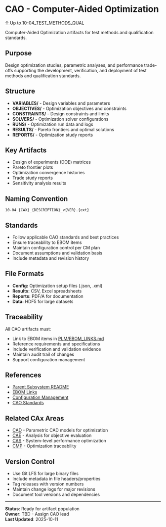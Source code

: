 # CAO - Computer-Aided Optimization

[↑ Up to 10-04_TEST_METHODS_QUAL](../../../README.md)

Computer-Aided Optimization artifacts for test methods and qualification standards.

## Purpose

Design optimization studies, parametric analyses, and performance trade-offs supporting the development, verification, and deployment of test methods and qualification standards.

## Structure

- **VARIABLES/** - Design variables and parameters
- **OBJECTIVES/** - Optimization objectives and constraints
- **CONSTRAINTS/** - Design constraints and limits
- **SOLVERS/** - Optimization solver configurations
- **RUNS/** - Optimization run data and logs
- **RESULTS/** - Pareto frontiers and optimal solutions
- **REPORTS/** - Optimization study reports

## Key Artifacts

- Design of experiments (DOE) matrices
- Pareto frontier plots
- Optimization convergence histories
- Trade study reports
- Sensitivity analysis results

## Naming Convention

```
10-04_{CAX}_{DESCRIPTION}_v{VER}.{ext}
```

## Standards

- Follow applicable CAO standards and best practices
- Ensure traceability to EBOM items
- Maintain configuration control per CM plan
- Document assumptions and validation basis
- Include metadata and revision history

## File Formats

- **Config:** Optimization setup files (.json, .xml)
- **Results:** CSV, Excel spreadsheets
- **Reports:** PDF/A for documentation
- **Data:** HDF5 for large datasets

## Traceability

All CAO artifacts must:
- Link to EBOM items in [PLM/EBOM_LINKS.md](../EBOM_LINKS.md)
- Reference requirements and specifications
- Include verification and validation evidence
- Maintain audit trail of changes
- Support configuration management

## References

- [Parent Subsystem README](../../../README.md)
- [EBOM Links](../EBOM_LINKS.md)
- [Configuration Management](../../../../../../../../../../../../../00-PROGRAM/CONFIG_MGMT/)
- [CAO Standards](../../../../../../../../../../../../../00-PROGRAM/STANDARDS/CAO/)

## Related CAx Areas

- [CAD](../CAD/) - Parametric CAD models for optimization
- [CAE](../CAE/) - Analysis for objective evaluation
- [CAS](../CAS/) - System-level performance optimization
- [CMP](../CMP/) - Optimization traceability

## Version Control

- Use Git LFS for large binary files
- Include metadata in file headers/properties
- Tag releases with version numbers
- Maintain change logs for major revisions
- Document tool versions and dependencies

---

**Status**: Ready for artifact population  
**Owner**: TBD - Assign CAO lead  
**Last Updated**: 2025-10-11
